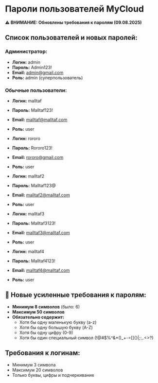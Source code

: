 # Пароли пользователей MyCloud

⚠️ **ВНИМАНИЕ: Обновлены требования к паролям (09.08.2025)**

## Список пользователей и новых паролей:

### Администратор:
- **Логин:** admin
- **Пароль:** Admin123!  
- **Email:** admin@gmail.com
- **Роль:** admin (суперпользователь)

### Обычные пользователи:
- **Логин:** malltaf
- **Пароль:** Malltaf123!
- **Email:** malltaf@malltaf.com
- **Роль:** user

- **Логин:** rororo  
- **Пароль:** Rororo123!
- **Email:** rororo@gmail.com
- **Роль:** user

- **Логин:** malltaf2
- **Пароль:** Malltaf123@
- **Email:** malltaf2@malltaf.com  
- **Роль:** user

- **Логин:** malltaf3
- **Пароль:** Malltaf3123!
- **Email:** malltaf3@malltaf.com  
- **Роль:** user

- **Логин:** malltaf4
- **Пароль:** Malltaf4123!
- **Email:** malltaf4@malltaf.com  
- **Роль:** user

## 🔐 Новые усиленные требования к паролям:
- **Минимум 8 символов** (было: 6)
- **Максимум 50 символов**  
- **Обязательно содержит:**
  - Хотя бы одну маленькую букву (a-z)
  - Хотя бы одну большую букву (A-Z)
  - Хотя бы одну цифру (0-9)
  - Хотя бы один специальный символ (!@#$%^&*()_+-=[]{}|;:,.<>?)

## Требования к логинам:
- Минимум 3 символа
- Максимум 20 символов
- Только буквы, цифры и подчеркивание
